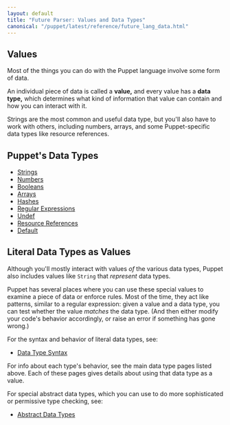 ```yaml
---
layout: default
title: "Future Parser: Values and Data Types"
canonical: "/puppet/latest/reference/future_lang_data.html"
---
```





## Values

Most of the things you can do with the Puppet language involve some form of data.

An individual piece of data is called a **value,** and every value has a **data type,** which determines what kind of information that value can contain and how you can interact with it.

Strings are the most common and useful data type, but you'll also have to work with others, including numbers, arrays, and some Puppet-specific data types like resource references.


## Puppet's Data Types

* [Strings](./future_lang_data_string.html)
* [Numbers](./future_lang_data_number.html)
* [Booleans](./future_lang_data_boolean.html)
* [Arrays](./future_lang_data_array.html)
* [Hashes](./future_lang_data_hash.html)
* [Regular Expressions](./future_lang_data_regexp.html)
* [Undef](./future_lang_data_undef.html)
* [Resource References](./future_lang_data_resource_reference.html)
* [Default](./future_lang_data_default.html)

## Literal Data Types as Values

Although you'll mostly interact with values _of_ the various data types, Puppet also includes values like `String` that _represent_ data types.

Puppet has several places where you can use these special values to examine a piece of data or enforce rules. Most of the time, they act like patterns, similar to a regular expression: given a value and a data type, you can test whether the value _matches_ the data type. (And then either modify your code's behavior accordingly, or raise an error if something has gone wrong.)

For the syntax and behavior of literal data types, see:

* [Data Type Syntax](./future_lang_data_type.html)

For info about each type's behavior, see the main data type pages listed above. Each of these pages gives details about using that data type as a value.

For special abstract data types, which you can use to do more sophisticated or permissive type checking, see:

* [Abstract Data Types](./future_lang_data_abstract.html)

